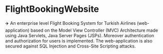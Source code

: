 # FlightBookingWebsite
✈️ An enterprise level Flight Booking System for Turkish Airlines (web-application) based on the Model View Controller (MVC) Architecture made using Java Servlets, Java Server Pages (JSPs). Moreover authentication and authorization for users is implemented. The web-application is also secured against SQL Injection and Cross-Site Scripting attacks.
